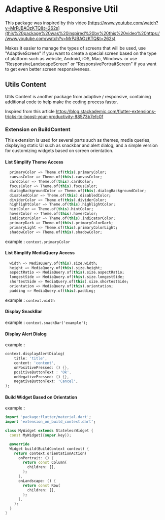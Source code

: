 # Adaptive & Responsive Util 

This package was inspired by this video [https://www.youtube.com/watch?v=MrPJBAOzKTQ&t=262s](this%20package%20was%20inspired%20by%20this%20video%20https://www.youtube.com/watch?v=MrPJBAOzKTQ&t=262s) 

Makes it easier to manage the types of screens that will be used, use "AdaptiveScreen" if you want to create a special screen based on the type of platform such as website, Android, iOS, Mac, Windows. or use "ResponsiveLandscapeScreen" or "ResponsivePortraitScreen" if you want to get even better screen responsiveness.

## Utils Content

Utils Content is another package from adaptive / responsive, containing additional code to help make the coding process faster.

Inspired from this article https://blog.stackademic.com/flutter-extensions-tricks-to-boost-your-productivity-88573b7efc0f

### Extension on BuildContent

This extension is used for several parts such as themes, media queries, displaying static UI such as snackbar and alert dialog, and a simple version for customizing widgets based on screen orientation.

#### List Simplify Theme Access

``` dart
  primaryColor => Theme.of(this).primaryColor;
  canvasColor => Theme.of(this).canvasColor;
  cardColor => Theme.of(this).cardColor;
  focusColor => Theme.of(this).focusColor;
  dialogBackgroundColor => Theme.of(this).dialogBackgroundColor;
  disabledColor => Theme.of(this).disabledColor;
  dividerColor => Theme.of(this).dividerColor;
  highlightColor => Theme.of(this).highlightColor;
  hintColor => Theme.of(this).hintColor;
  hoverColor => Theme.of(this).hoverColor;
  indicatorColor => Theme.of(this).indicatorColor;
  primaryDark => Theme.of(this).primaryColorDark;
  primaryLight => Theme.of(this).primaryColorLight;
  shadowColor => Theme.of(this).shadowColor;
```

example : ```context.primaryColor```

#### List Simplify MediaQuery Access

``` dart
  width => MediaQuery.of(this).size.width;
  height => MediaQuery.of(this).size.height;
  aspectRatio => MediaQuery.of(this).size.aspectRatio;
  longestSide => MediaQuery.of(this).size.longestSide;
  shortestSide => MediaQuery.of(this).size.shortestSide;
  orientation => MediaQuery.of(this).orientation;
  padding => MediaQuery.of(this).padding;
```

example : ```context.width```

#### Display SnackBar

example : ```context.snackBar('example');```

#### Display Alert Dialog

example :
``` dart
context.displayAlertDialog(
    title: 'title',
    content: 'content',
    onPositivePressed: () {},
    positiveButtonText : 'Ok',
    onNegativePressed: () {},
    negativeButtonText: 'Cancel',
);
```

#### Build Widget Based on Orientation

example :
``` dart
import 'package:flutter/material.dart';
import 'extension_on_build_context.dart';

class MyWidget extends StatelessWidget {
  const MyWidget({super.key});

  @override
  Widget build(BuildContext context) {
    return context.orientationAction(
      onPortrait: () {
        return const Column(
          children: [],
        );
      },
      onLandscape: () {
        return const Row(
          children: [],
        );
      },
    );
  }
}

```
